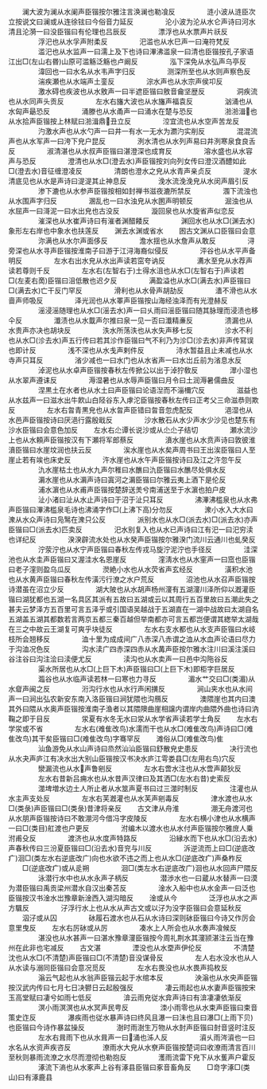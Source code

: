 <!-- { "loadSidebar": true } -->
　　澜大波为澜从水阑声臣锴按尔雅注言涣澜也勒飡反
　　
　　涟小波从涟臣次立按说文曰澜或从连徐铉曰今俗音力延反
　　
　　沦小波为沦从水仑声诗曰河水清且沦漪一曰没臣锴曰有伦理也吕辰反
　　
　　漂浮也从水票声片祅反
　　
　　浮汜也从水孚声附柔反
　　
　　汜滥也从水巳声一曰淹符梵反
　　
　　滥汜也从水监声一曰濡上及下也诗曰滭沸滥泉一曰清也臣锴按孔子家语江出□(左山右昬)山原可滥觞泛觞也卢阚反
　　
　　泓下深免从水弘声乌亭反
　　
　　湋回也一曰水名从水韦声字归反
　　
　　测深所至也从水则声察色反
　　
　　湍疾瀬也从水端声土銮反
　　
　　淙水声也从水宗声侯卭反
　　
　　激水碍也疾波也从水敫声一曰半遮臣锴曰敫音龠坚歴反
　　
　　洞疾流也从水同声头贡反
　　
　　左水右旛大波也从水旛声福袁反
　　
　　汹涌也从水匈声朂恐反
　　
　　涌滕也从水甬声一曰涌水在楚与恐反
　　
　　湁湁湒也从水拾声臣锴按上林赋曰湁湒鼎丑立反
　　
　　涳宜流也从水空声苦龙反
　　
　　汋激水声也从水勺声一曰井一有水一无水为瀱汋实削反
　　
　　混混流声也从水军声一曰洿下皃户昆反
　　
　　洌水清也从水列声易曰井洌寒泉食良舌反
　　
　　淑清湛也从水叔声臣锴曰湛澄深也成育反
　　
　　溶水盛也从水容声与恐反
　　
　　澄清也从水□(澄去水)声臣锴按刘向列女传曰澄汉酒醴如此□(澄去水)音征缠澄凌反
　　
　　清朗也澄水之皃从水青声亲贞反
　　
　　湜水清底见也从水是声诗曰湜湜其止神息反
　　
　　浼水流浼浼皃从水闵声眉引反
　　
　　渗下漉也从水参声臣锴按相如封禅书滋夜漉所禁反
　　
　　涠下流浊也从水围声字归反
　　
　　溷乱也一曰水浊皃从水圂声明顿反
　　
　　淈浊也从水屈声一曰滒泥一曰水出皃也古没反
　　
　　漩回泉也从水旋省声似恋反
　　
　　漼深也从水崔声诗曰有漼者渊醋餧反
　　
　　渊回水也从水□(渊去水)象形左右岸也中象水也扶莲反
　　渊去水渊或省水
　　囦古文渊从口臣锴曰会意
　　
　　沵满也从水尔声面侈反
　　
　　澹水揺也从水詹声从敢反
　　
　　浔旁深也从水寻声臣锴按淮南子曰游于江浔海裔似侵反
　　
　　泙谷也从水平声备明反
　　
　　左水右出水皃从水出声读若窋夸讷反
　　
　　瀳水至皃从水荐声读若尊则千反
　　
　　左水右(左智右于)土得水沮也从水□(左智右于)声读若□(左麦右啇)臣锴曰沮低散也迟夕反
　　
　　满盈溢也从水□(满去水)声臣锴曰□(满去水)亡干反门罕反
　　
　　滑利也从水骨声胡劼反
　　
　　瀒不滑也从水啬声师吸反
　　
　　泽光润也从水睪声臣锴按山海经浊泽而有光澄赫反
　　
　　滛浸滛随理也从水□(滛去水)声一曰乆雨曰滛臣锴曰随其脉理而浸渍也移仐反
　　
　　瀸渍也从水韯声尔推曰泉一见一否曰瀸精亷反
　　
　　溃漏也从水贵声亦决也胡块反
　　
　　泆水所荡泆也从水失声移七反
　　
　　沴水不利也从水□(沴去水)声五行传曰若其沴作臣锴曰气不利乃为沴□(沴去水)非声传冩误也即计反
　　
　　浅不深也从水戋声剌件反
　　
　　洔水暂益且止未减也从水寺声只耳反
　　
　　渻少减也一曰水门也从水省声一曰水岀丘前为渻息水反
　　
　　淖泥也从水卓声臣锴按春秋左传掀公以出于淖狞敎反
　　
　　濢小湿也从水翠声遵诔反
　　
　　溽湿暑也从水辱声臣锴曰月令曰土润溽暑儒曲反
　　
　　涅黒土在水者也从水土曰声臣锴曰论语湼而不淄檷穴反
　　
　　滋益也从水兹声一曰滋水出牛飮山白陉谷东入虖沱臣锴按春秋左传曰正考父三命滋恭则欺反
　　
　　左水右曶青黒皃也从水曶声臣错曰曶音忽虎配反
　　
　　浥湿也从水邑声臣锴按诗曰厌浥行露殷戢反
　　
　　沙水散石从水少声水少沙见也楚东有沙水臣锴曰会意色加反
　　左水右尐谭长说沙或从尐尐子结切
　　
　　瀬水流沙上也从水頼声臣锴按汉有下瀬将军郎蔡反
　　
　　濆水崖也从水贲声诗曰敦彼淮濆臣锴曰水崖坟润也扶云反
　　
　　涘水崖也从水矣声周书曰王出涘臣锴曰人至崖止若有竢也床史反
　　
　　汻水崖也从水午声臣锴按诗曰及江之汻忽午反
　　
　　氿水崖枯土也从水九声尔稚曰水醮曰氿臣锴曰水醮尽处俱水反
　　
　　漘水崖也从水漘声诗曰寘河之漘臣锴曰尔雅云夷上酒下是伦反
　　
　　浦水濵也从水甫声臣锴按楚辞送羙兮南浦送至于水濵也拍户皮
　　
　　沚小渚曰沚从水止声诗曰于沼于沚只耳反
　　
　　沸滭沸槛泉也从水弗声臣锴曰滭沸槛泉毛诗也沸涌字作□(上沸下高)分勿反
　　
　　潨小水入大水曰潨从水众声诗曰凫鹥在潨只公反
　　
　　派别水也从水□(派去水)□(派去水)亦声臣锴曰□(派去水)匹卖反
　　
　　汜水别复入也从水已声诗曰江有汜一曰汜穷渎也详纪反
　　
　　湀湀辟流水处也从水癸声臣锴按尔雅湀门流川云通川也虬癸反
　　
　　泞荥泞也从水宁声臣锴曰春秋左传戎马旋泞泥泞也手径反
　　
　　洼深池也从水圭声臣锴曰又渥洼水名恩崖反
　　
　　漥淸水也从水窐声一曰窊也臣锴曰老子漥则盈乌瓜反
　　
　　濙絶小水也从水荧省声玄经反
　　
　　潢积水池也从水黄声臣锴曰春秋左传潢污行潦之水户荒反
　　
　　沼池也从水召声臣锴按诗潜虽在沼立少反
　　
　　湖大陂也从水胡声杨州濅有五湖濅川泽所仰以漑灌臣锴曰湖犹都也五湖一名具区其派有五故曰五湖或云以其周行五百里故曰五潮此失之甚夫云梦泽方五百里可言五泽乎或引国语吴越战于五湖直在一湖中战故曰太湖自名五湖盖五湖其都数若言两京五都三秦百越但举南都亦可言五都岂便谓其緫举太湖哉在三之中故云王湖复可爽乎块徒反
　　
　　左水右支水都也从水支声臣锴曰水岐枝所会翘移反
　　
　　洫十里为成成间广八赤深八赤谓之洫从水血声论语曰尽力于沟洫况色反
　　
　　沟水渎广四赤深四赤从水冓声臣按尔雅水注川曰溪注溪曰谷注谷曰沟注浍曰渎便尤反
　　
　　渎沟也从水卖声一曰邑中沟陁谷反
　　
　　渠水所居也从水□(上巨下木)声臣锴曰□(上巨下木)即柜字巨居反
　　
　　瀶谷也从水临声读若林一曰寒也力寻反
　　
　　湄水艹交曰□(类湄)从水睂声闽之反
　　
　　洐沟行水也从水行声闲撗反
　　
　　涧山夹水也从水间声一曰涧出弘农新安东南入洛臣锴曰涧犹隈也沟鴈反
　　
　　澳隈崖也其内曰澳其外曰隈从水奥声臣锴按淮南子渔者以其隈隩曲崖相譲内谓岸内曲隈外曲也诗曰汭鞠之即于目反
　　
　　泶夏有水冬无水曰泶从水学省声读若学士角反
　　左水右学泶或不省
　　
　　左水右(难隹改鸟)水濡而干也从水□(难隹改鸟)声诗曰□(难隹改鸟)其干矣臣锴曰□(难隹改鸟)字骞罕反
　　滩俗从□(难隹改鸟)隹
　　
　　汕鱼游免从水山声诗曰烝然汕汕臣锴曰舒散皃史患反
　　
　　决行流也从水夬声庐江有决水出大别山臣锴按汉书决水庐江雩娄县□(左用右鸟)穴反
　　
　　灓漏流也从水声鲁剜反
　　
　　左水右啻水注也从水啻声颠狄反
　　
　　左水右昔新吕痈水也从水昔声汉律曰及其洒□(左水右昔)史索反
　　
　　澨埤増水边土人所止者从水筮声夏书曰过三澨时制反
　　
　　注灌也从水主声支处反
　　
　　左水右芙漑灌也从水芙声剜毒反
　　
　　津水渡也从水□(类彔)声臣锴曰□(类彔)昔津将亲反
　　古文津从舟淮
　　
　　淜无舟渡河也从水朋声臣锴按诗曰不敢淜河今借冯字皮陵反
　　
　　左水右横小津也从水横声一曰□(类目)舡渡也户更反
　　
　　泭编木以渡水也从水付声臣锴按尔雅庻人乗泭甫殳反
　　
　　渡济也从水度声特路反
　　
　　沿縁水而下也从水□(沿去水)声春秋传曰三汾夏臣锴曰□(沿去水)音兖与川反
　　
　　泝逆流而上曰□(逆底改疒)洄□(类左水右逆底改广)向也水欲不违之而上也从水□(逆底改疒)声桑柞反
　　□(逆底改疒)或从辵朔
　　
　　洄□(类左水右逆底改广)洄也从水回声尸隈反
　　
　　泳潜行水中也从水永声子柄反
　　
　　潜渉水也一曰蔵从水替声一曰漠为潜臣锴曰禹贡梁州潜水自汉出秦苫反
　　
　　淦水入船中也从水金声一曰泛也臣锴按汉书淦水岀豫章新淦西入湖沟暗反
　　淦或从今
　　
　　泛浮也从水之声方颿反
　　
　　汓浮行水上也从水从声古文或以汓为没字臣锴曰会意延秋反
　　泅汓或从囚
　　
　　砅履石渡水也从石从水诗曰深则砅臣锴曰今诗又作厉会意里曳反
　　左水右厉砅或从厉
　　
　　凑水上人所会也从水奏声飡候反
　　
　　湛没也从水甚声一曰湛水豫章濅臣锴按今周礼荆水其濅颕湛注云当在豫州在此非也宅减反
　　古文湛
　　
　　湮没也从水垔声伊伦反
　　
　　不清楚沈也从水□(不清楚)声臣锴曰□(不清楚)音没谋骨反
　　
　　左人右水没水也从人从水读与溺同臣锴曰会意况觅反
　　
　　左水右畏没也从水畏声捣枚反
　　
　　滃云气起也从水翁声臣锴云起于水绾本反
　　
　　泱滃也从水央声臣锴按汉武内传曰七月七日决鬰日云起殷强反
　　
　　凄云雨起也从水妻声臣锴按宋玉高堂赋曰凄兮如雨七低反
　　
　　渰云雨皃従水弇声诗曰有渰凄凄依渐反
　　
　　溟小雨溟溟也从水冥声民甹反
　　
　　洓小雨零也从水束声臣锴曰束音策史迮反
　　
　　瀑疾雨也従水暴声诗曰终风且瀑一曰沬也且曰瀑□(上雨下贝)也臣锴曰今诗作暴盆操反
　　
　　澍时雨澍生万物从水尌声臣锴曰尌音竖时注反
　　
　　左水右咠雨下也从水咠声一曰涌也泲人反
　　
　　澬乆雨涔澬也一曰水名从水资声疾咨反
　　
　　潦雨水大皃从水尞声臣锴按楚词曰收潦雨清言百川至秋则暴雨流潦之水尽而澄彻也勒抱反
　　
　　濩雨流雷下皃下从水蒦声户霍反
　　
　　涿流下滳也从水豖声上谷有涿县臣锴曰豖音畜角反
　　□竒字涿□(类山)曰有涿鹿县
　　
